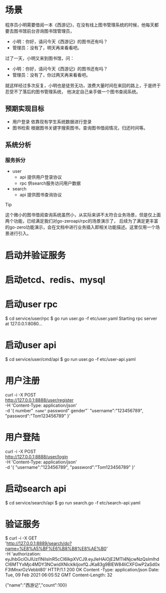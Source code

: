 # 场景
程序员小明需要借阅一本《西游记》，在没有线上图书管理系统的时候，他每天都要去图书馆前台咨询图书馆管理员，
* 小明：你好，请问今天《西游记》的图书还有吗？
* 管理员：没有了，明天再来看看吧。

过了一天，小明又来到图书馆，问：
* 小明：你好，请问今天《西游记》的图书还有吗？
* 管理员：没有了，你过两天再来看看吧。

就这样经过多次反复，小明也是徒劳无功，浪费大量时间在来回的路上，于是终于忍受不了落后的图书管理系统，
他决定自己亲手做一个图书查阅系统。

## 预期实现目标
* 用户登录
  依靠现有学生系统数据进行登录
* 图书检索
  根据图书关键字搜索图书，查询图书借阅情况，归还时间等。

## 系统分析
### 服务拆分
* user
    * api 提供用户登录协议
    * rpc 供search服务访问用户数据
* search
    * api 提供图书查询协议

> [!TIP]
> 这个微小的图书借阅查询系统虽然小，从实际来讲不太符合业务场景，但是仅上面两个功能，已经满足我们对go-zeroapi/rpc的场景演示了，
> 后续为了满足更丰富的go-zero功能演示，会在文档中进行业务插入即相关功能描述。这里仅用一个场景进行引入。


# 启动并验证服务
# 启动etcd、redis、mysql

# 启动user rpc
$ cd service/user/rpc
$ go run user.go -f etc/user.yaml
Starting rpc server at 127.0.0.1:8080...

# 启动user api
$ cd service/user/cmd/api
$ go run user.go -f etc/user-api.yaml

# 用户注册
curl -i -X POST \
  http://127.0.0.1:8888/user/register \
  -H 'Content-Type: application/json' \
  -d '{
    number"`
name"`
password"
gender"`
    "username":"123456789",
    "password":"Tom123456789"
}'
# 用户登陆
curl -i -X POST \
  http://127.0.0.1:8888/user/login \
  -H 'Content-Type: application/json' \
  -d '{
    "username":"123456789",
    "password":"Tom123456789"
}'

# 启动search api
$ cd service/search/api
$ go run search.go -f etc/search-api.yaml

# 验证服务
$ curl -i -X GET \
  'http://127.0.0.1:8889/search/do?name=%E8%A5%BF%E6%B8%B8%E8%AE%B0' \
  -H 'authorization: eyJhbGciOiJIUzI1NiIsInR5cCI6IkpXVCJ9.eyJleHAiOjE2MTI4NjcwNzQsImlhdCI6MTYxMjc4MDY3NCwidXNlcklkIjoxfQ.JKa83g9BlEW84IiCXFGwP2aSd0xF3tMnxrOzVebbt80'
HTTP/1.1 200 OK
Content
-Type: application/json
Date: Tue, 09 Feb 2021 06:05:52 GMT
Content-Length: 32

{"name":"西游记","count":100}
